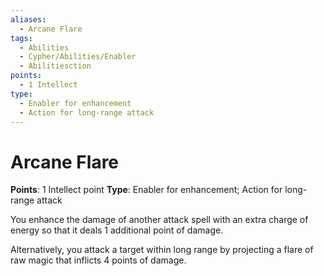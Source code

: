 ```yaml
---
aliases:
  - Arcane Flare
tags:
  - Abilities
  - Cypher/Abilities/Enabler
  - Abilitiesction
points:
  - 1 Intellect
type:
  - Enabler for enhancement
  - Action for long-range attack
---
```


# Arcane Flare

**Points**: 1 Intellect point
**Type**: Enabler for enhancement; Action for long-range attack

You enhance the damage of another attack spell with an extra charge of energy so that it deals 1 additional point of damage. 

Alternatively, you attack a target within long range by projecting a flare of raw magic that inflicts 4 points of damage.
